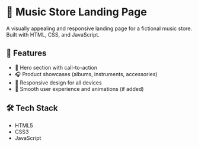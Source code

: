 # 🎵 Music Store Landing Page

A visually appealing and responsive landing page for a fictional music store. Built with HTML, CSS, and JavaScript.

## 🌟 Features

- 🎸 Hero section with call-to-action
- 🎧 Product showcases (albums, instruments, accessories)
- 📱 Responsive design for all devices
- 🎵 Smooth user experience and animations (if added)

## 🛠️ Tech Stack

- HTML5
- CSS3
- JavaScript 
